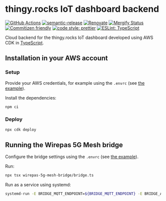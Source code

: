 # thingy.rocks IoT dashboard backend

[![GitHub Actions](https://github.com/NordicPlayground/thingy-rocks-cloud-aws-js/workflows/Test%20and%20Release/badge.svg)](https://github.com/NordicPlayground/thingy-rocks-cloud-aws-js/actions)
[![semantic-release](https://img.shields.io/badge/%20%20%F0%9F%93%A6%F0%9F%9A%80-semantic--release-e10079.svg)](https://github.com/semantic-release/semantic-release)
[![Renovate](https://img.shields.io/badge/renovate-enabled-brightgreen.svg)](https://renovatebot.com)
[![Mergify Status](https://img.shields.io/endpoint.svg?url=https://gh.mergify.io/badges/NordicPlayground/thingy-rocks-cloud-aws-js)](https://mergify.io)
[![Commitizen friendly](https://img.shields.io/badge/commitizen-friendly-brightgreen.svg)](http://commitizen.github.io/cz-cli/)
[![code style: prettier](https://img.shields.io/badge/code_style-prettier-ff69b4.svg)](https://github.com/prettier/prettier/)
[![ESLint: TypeScript](https://img.shields.io/badge/ESLint-TypeScript-blue.svg)](https://github.com/typescript-eslint/typescript-eslint)

Cloud backend for the thingy.rocks IoT dashboard developed using AWS CDK in
[TypeScript](https://www.typescriptlang.org/).

## Installation in your AWS account

### Setup

Provide your AWS credentials, for example using the `.envrc` (see
[the example](./envrc.example)).

Install the dependencies:

```bash
npm ci
```

### Deploy

```bash
npx cdk deploy
```

## Running the Wirepas 5G Mesh bridge

Configure the bridge settings using the `.envrc` (see
[the example](./envrc.example)).

Run:

```bash
npx tsx wirepas-5g-mesh-bridge/bridge.ts
```

Run as a service using systemd:

```bash
systemd-run -E BRIDGE_MQTT_ENDPOINT=${BRIDGE_MQTT_ENDPOINT} -E BRIDGE_AWS_ACCESS_KEY_ID=${BRIDGE_AWS_ACCESS_KEY_ID} -E BRIDGE_AWS_SECRET_ACCESS_KEY=${BRIDGE_AWS_SECRET_ACCESS_KEY} -E BRIDGE_CONNECTIONS_TABLE_NAME=${BRIDGE_CONNECTIONS_TABLE_NAME} -E BRIDGE_WEBSOCKET_MANAGEMENT_API_URL=${BRIDGE_WEBSOCKET_MANAGEMENT_API_URL} --working-directory ${PWD} npx tsx wirepas-5g-mesh-bridge/bridge.ts
```
